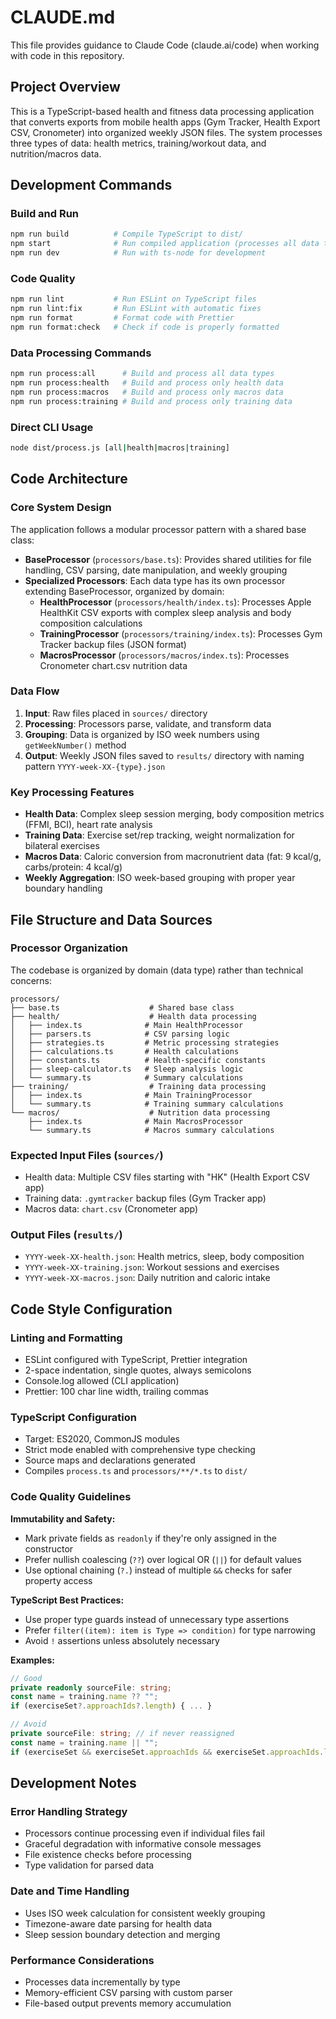 # CLAUDE.md

This file provides guidance to Claude Code (claude.ai/code) when working with code in this repository.

## Project Overview

This is a TypeScript-based health and fitness data processing application that converts exports from mobile health apps (Gym Tracker, Health Export CSV, Cronometer) into organized weekly JSON files. The system processes three types of data: health metrics, training/workout data, and nutrition/macros data.

## Development Commands

### Build and Run

```bash
npm run build          # Compile TypeScript to dist/
npm start              # Run compiled application (processes all data types)
npm run dev            # Run with ts-node for development
```

### Code Quality

```bash
npm run lint           # Run ESLint on TypeScript files
npm run lint:fix       # Run ESLint with automatic fixes
npm run format         # Format code with Prettier
npm run format:check   # Check if code is properly formatted
```

### Data Processing Commands

```bash
npm run process:all      # Build and process all data types
npm run process:health   # Build and process only health data
npm run process:macros   # Build and process only macros data
npm run process:training # Build and process only training data
```

### Direct CLI Usage

```bash
node dist/process.js [all|health|macros|training]
```

## Code Architecture

### Core System Design

The application follows a modular processor pattern with a shared base class:

- **BaseProcessor** (`processors/base.ts`): Provides shared utilities for file handling, CSV parsing, date manipulation, and weekly grouping
- **Specialized Processors**: Each data type has its own processor extending BaseProcessor, organized by domain:
  - **HealthProcessor** (`processors/health/index.ts`): Processes Apple HealthKit CSV exports with complex sleep analysis and body composition calculations
  - **TrainingProcessor** (`processors/training/index.ts`): Processes Gym Tracker backup files (JSON format)  
  - **MacrosProcessor** (`processors/macros/index.ts`): Processes Cronometer chart.csv nutrition data

### Data Flow

1. **Input**: Raw files placed in `sources/` directory
2. **Processing**: Processors parse, validate, and transform data
3. **Grouping**: Data is organized by ISO week numbers using `getWeekNumber()` method
4. **Output**: Weekly JSON files saved to `results/` directory with naming pattern `YYYY-week-XX-{type}.json`

### Key Processing Features

- **Health Data**: Complex sleep session merging, body composition metrics (FFMI, BCI), heart rate analysis
- **Training Data**: Exercise set/rep tracking, weight normalization for bilateral exercises
- **Macros Data**: Caloric conversion from macronutrient data (fat: 9 kcal/g, carbs/protein: 4 kcal/g)
- **Weekly Aggregation**: ISO week-based grouping with proper year boundary handling

## File Structure and Data Sources

### Processor Organization

The codebase is organized by domain (data type) rather than technical concerns:

```
processors/
├── base.ts                    # Shared base class
├── health/                    # Health data processing
│   ├── index.ts              # Main HealthProcessor
│   ├── parsers.ts            # CSV parsing logic
│   ├── strategies.ts         # Metric processing strategies
│   ├── calculations.ts       # Health calculations
│   ├── constants.ts          # Health-specific constants
│   ├── sleep-calculator.ts   # Sleep analysis logic
│   └── summary.ts            # Summary calculations
├── training/                  # Training data processing
│   ├── index.ts              # Main TrainingProcessor
│   └── summary.ts            # Training summary calculations
└── macros/                    # Nutrition data processing
    ├── index.ts              # Main MacrosProcessor
    └── summary.ts            # Macros summary calculations
```

### Expected Input Files (`sources/`)

- Health data: Multiple CSV files starting with "HK" (Health Export CSV app)
- Training data: `.gymtracker` backup files (Gym Tracker app)
- Macros data: `chart.csv` (Cronometer app)

### Output Files (`results/`)

- `YYYY-week-XX-health.json`: Health metrics, sleep, body composition
- `YYYY-week-XX-training.json`: Workout sessions and exercises
- `YYYY-week-XX-macros.json`: Daily nutrition and caloric intake

## Code Style Configuration

### Linting and Formatting

- ESLint configured with TypeScript, Prettier integration
- 2-space indentation, single quotes, always semicolons
- Console.log allowed (CLI application)
- Prettier: 100 char line width, trailing commas

### TypeScript Configuration

- Target: ES2020, CommonJS modules
- Strict mode enabled with comprehensive type checking
- Source maps and declarations generated
- Compiles `process.ts` and `processors/**/*.ts` to `dist/`

### Code Quality Guidelines

**Immutability and Safety:**
- Mark private fields as `readonly` if they're only assigned in the constructor
- Prefer nullish coalescing (`??`) over logical OR (`||`) for default values
- Use optional chaining (`?.`) instead of multiple `&&` checks for safer property access

**TypeScript Best Practices:**
- Use proper type guards instead of unnecessary type assertions
- Prefer `filter((item): item is Type => condition)` for type narrowing
- Avoid `!` assertions unless absolutely necessary

**Examples:**
```typescript
// Good
private readonly sourceFile: string;
const name = training.name ?? "";
if (exerciseSet?.approachIds?.length) { ... }

// Avoid
private sourceFile: string; // if never reassigned
const name = training.name || "";
if (exerciseSet && exerciseSet.approachIds && exerciseSet.approachIds.length) { ... }
```

## Development Notes

### Error Handling Strategy

- Processors continue processing even if individual files fail
- Graceful degradation with informative console messages
- File existence checks before processing
- Type validation for parsed data

### Date and Time Handling

- Uses ISO week calculation for consistent weekly grouping
- Timezone-aware date parsing for health data
- Sleep session boundary detection and merging

### Performance Considerations

- Processes data incrementally by type
- Memory-efficient CSV parsing with custom parser
- File-based output prevents memory accumulation
